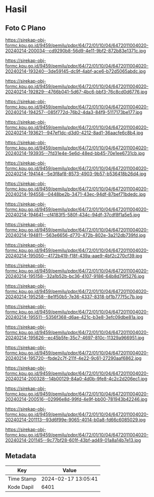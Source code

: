 # Hasil

## Foto C Plano

https://sirekap-obj-formc.kpu.go.id/9459/pemilu/pdpr/64/72/01/10/04/6472011004020-20240214-200034--cd9290b8-56d9-4e11-9bf2-872b83e1371c.jpg

https://sirekap-obj-formc.kpu.go.id/9459/pemilu/pdpr/64/72/01/10/04/6472011004020-20240214-193240--3de59145-dc9f-4abf-ace6-b72d5065abdc.jpg

https://sirekap-obj-formc.kpu.go.id/9459/pemilu/pdpr/64/72/01/10/04/6472011004020-20240214-192829--4766b041-5d67-4bc6-bbf3-76c8cd0d6776.jpg

https://sirekap-obj-formc.kpu.go.id/9459/pemilu/pdpr/64/72/01/10/04/6472011004020-20240214-194257--085f772d-76b2-4da3-84f9-5117173be177.jpg

https://sirekap-obj-formc.kpu.go.id/9459/pemilu/pdpr/64/72/01/10/04/6472011004020-20240214-193621--947ef1dc-d3d0-4212-8ad1-36aacfe6c8b4.jpg

https://sirekap-obj-formc.kpu.go.id/9459/pemilu/pdpr/64/72/01/10/04/6472011004020-20240214-193935--7fd31e4e-5e6d-48ed-bb45-70e1ee6731cb.jpg

https://sirekap-obj-formc.kpu.go.id/9459/pemilu/pdpr/64/72/01/10/04/6472011004020-20240214-194144--5e3f8af8-8573-4903-9b57-b536418b26d4.jpg

https://sirekap-obj-formc.kpu.go.id/9459/pemilu/pdpr/64/72/01/10/04/6472011004020-20240214-194558--0448be2b-3471-43ec-94df-87bef71bdedc.jpg

https://sirekap-obj-formc.kpu.go.id/9459/pemilu/pdpr/64/72/01/10/04/6472011004020-20240214-194641--cf4183f5-580f-434c-94df-37cdf8f1a5e5.jpg

https://sirekap-obj-formc.kpu.go.id/9459/pemilu/pdpr/64/72/01/10/04/6472011004020-20240214-194811--563e6656-d770-472b-802e-3a212db739fd.jpg

https://sirekap-obj-formc.kpu.go.id/9459/pemilu/pdpr/64/72/01/10/04/6472011004020-20240214-195050--4172b419-f18f-439a-aae9-4bf2c270cf39.jpg

https://sirekap-obj-formc.kpu.go.id/9459/pemilu/pdpr/64/72/01/10/04/6472011004020-20240214-195158--32a1b52b-bc36-4107-9186-64b8d79f5276.jpg

https://sirekap-obj-formc.kpu.go.id/9459/pemilu/pdpr/64/72/01/10/04/6472011004020-20240214-195258--8e1f50b5-7e36-4337-8318-bf1b777f5c7b.jpg

https://sirekap-obj-formc.kpu.go.id/9459/pemilu/pdpr/64/72/01/10/04/6472011004020-20240214-195511--5356f368-d6ae-421c-b3e8-3efc09dbe81a.jpg

https://sirekap-obj-formc.kpu.go.id/9459/pemilu/pdpr/64/72/01/10/04/6472011004020-20240214-195626--ec45b5fe-35c7-4697-810c-11329a966951.jpg

https://sirekap-obj-formc.kpu.go.id/9459/pemilu/pdpr/64/72/01/10/04/6472011004020-20240214-195720--fbde2c7f-211f-4e22-9c61-27290aaf6862.jpg

https://sirekap-obj-formc.kpu.go.id/9459/pemilu/pdpr/64/72/01/10/04/6472011004020-20240214-200328--14b00129-84a0-4d0b-9fe8-4c2c2d206ec1.jpg

https://sirekap-obj-formc.kpu.go.id/9459/pemilu/pdpr/64/72/01/10/04/6472011004020-20240214-200516--02996e8d-99fd-4e9f-bb00-781943b42246.jpg

https://sirekap-obj-formc.kpu.go.id/9459/pemilu/pdpr/64/72/01/10/04/6472011004020-20240214-201113--93d6f99e-9065-4014-b0a8-fd66c6085029.jpg

https://sirekap-obj-formc.kpu.go.id/9459/pemilu/pdpr/64/72/01/10/04/6472011004020-20240214-201145--9c77bf28-601f-43bf-ad49-01a8a14b7e13.jpg


## Metadata

| Key        | Value               |
| ---------- | ------------------- |
| Time Stamp | 2024-02-17 13:05:41 |
| Kode Dapil | 6401                |



